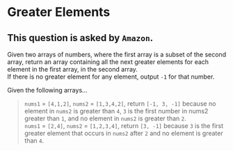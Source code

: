 # Greater Elements

## This question is asked by `Amazon`.  

Given two arrays of numbers, where the first array is a subset of the second array, return an array containing all the next greater elements for each element in the first array, in the second array.  
If there is no greater element for any element, output `-1` for that number.  

Given the following arrays...  

>`nums1` = `[4,1,2]`, `nums2` = `[1,3,4,2]`, return `[-1, 3, -1]` because no element in `nums2` is greater than `4`, `3` is the first number in nums2 greater than `1`, and no element in `nums2` is greater than `2`.  
`nums1` = `[2,4]`, `nums2` = `[1,2,3,4]`, return `[3, -1]` because `3` is the first greater element that occurs in `nums2` after `2` and no element is greater than `4`.
